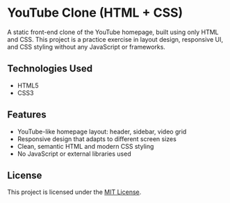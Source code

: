 # YouTube Clone (HTML + CSS)

A static front-end clone of the YouTube homepage, built using only HTML and CSS. This project is a practice exercise in layout design, responsive UI, and CSS styling without any JavaScript or frameworks.

## Technologies Used

- HTML5
- CSS3

## Features

- YouTube-like homepage layout: header, sidebar, video grid
- Responsive design that adapts to different screen sizes
- Clean, semantic HTML and modern CSS styling
- No JavaScript or external libraries used

## License
This project is licensed under the [MIT License](LICENSE).
